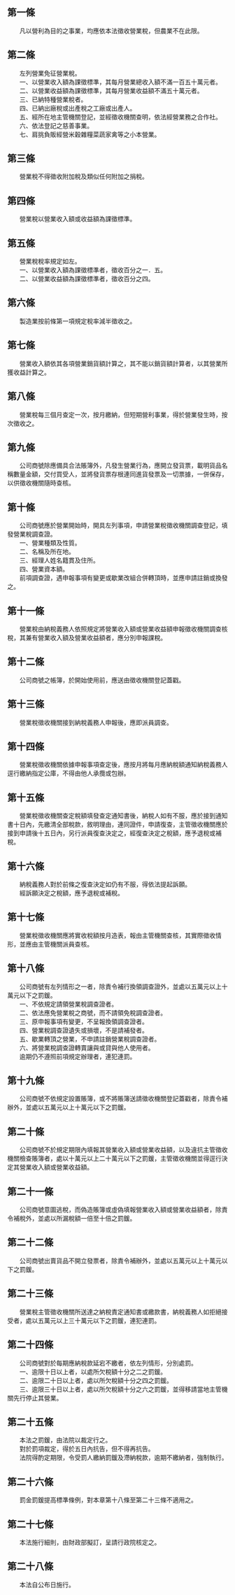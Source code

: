 第一條 
-------
　　凡以營利為目的之事業，均應依本法徵收營業稅，但農業不在此限。  


第二條 
-------
　　左列營業免征營業稅。  
　　一、以營業收入額為課徵標準，其每月營業總收入額不滿一百五十萬元者。  
　　二、以營業收益額為課徵標準，其每月營業收益額不滿五十萬元者。  
　　三、已納特種營業稅者。  
　　四、已納出廠稅或出產稅之工廠或出產人。  
　　五、經所在地主管機關登記，並經徵收機關查明，依法經營業務之合作社。  
　　六、依法登記之慈善事業。  
　　七、肩挑負販經營米穀雜糧菜蔬家禽等之小本營業。  


第三條 
-------
　　營業稅不得徵收附加稅及類似任何附加之捐稅。  


第四條 
-------
　　營業稅以營業收入額或收益額為課徵標準。  


第五條 
-------
　　營業稅稅率規定如左。  
　　一、以營業收入額為課徵標準者，徵收百分之一．五。  
　　二、以營業收益額為課徵標準者，徵收百分之四。  


第六條 
-------
　　製造業按前條第一項規定稅率減半徵收之。  


第七條 
-------
　　營業收入額依其各項營業銷貨額計算之，其不能以銷貨額計算者，以其營業所獲收益計算之。  


第八條 
-------
　　營業稅每三個月查定一次，按月繳納，但短期營利事業，得於營業發生時，按次徵收之。  


第九條 
-------
　　公司商號除應備具合法賬簿外，凡發生營業行為，應開立發貨票，載明貨品名稱數量金額，交付買受人，並將發貨票存根連同進貨發票及一切票據，一併保存，以供徵收機關隨時查核。  


第十條 
-------
　　公司商號應於營業開始時，開具左列事項，申請營業稅徵收機關調查登記，填發營業稅調查證。  
　　一、營業種類及性質。  
　　二、名稱及所在地。  
　　三、經理人姓名籍貫及住所。  
　　四、營業資本額。  
　　前項調查證，遇申報事項有變更或歇業改組合併轉頂時，並應申請註銷或換發之。  


第十一條 
---------
　　營業稅由納稅義務人依照規定將營業收入額或營業收益額申報徵收機關調查核稅，其兼有營業收入額及營業收益額者，應分別申報課稅。  


第十二條 
---------
　　公司商號之帳簿，於開始使用前，應送由徵收機關登記蓋戳。  


第十三條 
---------
　　營業稅徵收機關接到納稅義務人申報後，應即派員調查。  


第十四條 
---------
　　營業稅徵收機關依據申報事項查定後，應按月將每月應納稅額通知納稅義務人逕行繳納指定公庫，不得由他人承攬或包辦。  


第十五條 
---------
　　營業稅徵收機關查定稅額填發查定通知書後，納稅人如有不服，應於接到通知書十日內，先繳清全部稅款，敘明理由，連同證件，申請復查，主管徵收機關應於接到申請後十五日內，另行派員復查決定之，經復查決定之稅額，應予退稅或補稅。  


第十六條 
---------
　　納稅義務人對於前條之復查決定如仍有不服，得依法提起訴願。  
　　經訴願決定之稅額，應予退稅或補稅。  


第十七條 
---------
　　營業稅徵收機關應將實收稅額按月造表，報由主管機關查核，其實際徵收情形，並應由主管機關派員查核。  


第十八條 
---------
　　公司商號有左列情形之一者，除責令補行換領調查證外，並處以五萬元以上十萬元以下之罰鍰。  
　　一、不依規定請領營業稅調查證者。  
　　二、依法應免營業稅之商號，而不請領免稅調查證者。  
　　三、原申報事項有變更，不呈報換領調查證者。  
　　四、營業稅調查證遺失或損壞，不是請補發者。  
　　五、歇業轉頂之營業，不申請註銷營業稅調查證者。  
　　六、將營業稅調查證轉賣讓與或貸與他人使用者。  
　　逾期仍不遵照前項規定辦理者，連犯連罰。  


第十九條 
---------
　　公司商號不依規定設置賬簿，或不將賬簿送請徵收機關登記蓋戳者，除責令補辦外，並處以五萬元以上十萬元以下之罰鍰。  


第二十條 
---------
　　公司商號不於規定期限內填報其營業收入額或營業收益額，以及違抗主管徵收機關檢查賬簿者，處以十萬元以上二十萬元以下之罰鍰，主管徵收機關並得逕行決定其營業收入額或營業收益額。  


第二十一條 
-----------
　　公司商號意圖逃稅，而偽造賬簿或虛偽填報營業收入額或營業收益額者，除責令補稅外，並處以所漏稅額一倍至十倍之罰鍰。  


第二十二條 
-----------
　　公司商號出賣貨品不開立發票者，除責令補辦外，並處以五萬元以上十萬元以下之罰鍰。  


第二十三條 
-----------
　　營業稅主管徵收機關所送達之納稅責定通知書或繳款書，納稅義務人如拒絕接受者，處以五萬元以上三十萬元以下之罰鍰，連犯連罰。  


第二十四條 
-----------
　　公司商號對於每期應納稅款延宕不繳者，依左列情形，分別處罰。  
　　一、逾限十日以上者，以處所欠稅額十分之二之罰鍰。  
　　二、逾限二十日以上者，處以所欠稅額十分之四之罰鍰。  
　　三、逾限三十日以上者，處以所欠稅額十分之六之罰鍰，並得移請當地主管機關先行停止其營業。  


第二十五條 
-----------
　　本法之罰鍰，由法院以裁定行之。  
　　對於罰項裁定，得於五日內抗告，但不得再抗告。  
　　法院得酌定期限，令受罰人繳納罰鍰及滯納稅款，逾期不繳納者，強制執行。  


第二十六條 
-----------
　　罰金罰鍰提高標準條例，對本章第十八條至第二十三條不適用之。  


第二十七條 
-----------
　　本法施行細則，由財政部擬訂，呈請行政院核定之。  


第二十八條 
-----------
　　本法自公布日施行。
